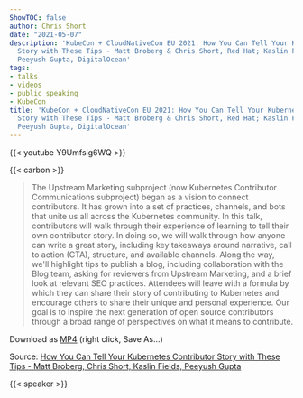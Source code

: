 ```yaml
---
ShowTOC: false
author: Chris Short
date: "2021-05-07"
description: 'KubeCon + CloudNativeCon EU 2021: How You Can Tell Your Kubernetes Contributor
  Story with These Tips - Matt Broberg & Chris Short, Red Hat; Kaslin Fields, Google;
  Peeyush Gupta, DigitalOcean'
tags:
- talks
- videos
- public speaking
- KubeCon
title: 'KubeCon + CloudNativeCon EU 2021: How You Can Tell Your Kubernetes Contributor
  Story with These Tips - Matt Broberg & Chris Short, Red Hat; Kaslin Fields, Google;
  Peeyush Gupta, DigitalOcean'
---
```


{{< youtube Y9Umfsig6WQ >}}

{{< carbon >}}

> The Upstream Marketing subproject (now Kubernetes Contributor Communications subproject) began as a vision to connect contributors. It has grown into a set of practices, channels, and bots that unite us all across the Kubernetes community. In this talk, contributors will walk through their experience of learning to tell their own contributor story. In doing so, we will walk through how anyone can write a great story, including key takeaways around narrative, call to action (CTA), structure, and available channels. Along the way, we'll highlight tips to publish a blog, including collaboration with the Blog team, asking for reviewers from Upstream Marketing, and a brief look at relevant SEO practices. Attendees will leave with a formula by which they can share their story of contributing to Kubernetes and encourage others to share their unique and personal experience. Our goal is to inspire the next generation of open source contributors through a broad range of perspectives on what it means to contribute.

Download as [MP4](https://cdn.chrisshort.net/chrisshort/How_You_Can_Tell_Your_Kubernetes_Contributor_Story_with_These_Tips.mp4) (right click, Save As...)

Source: [How You Can Tell Your Kubernetes Contributor Story with These Tips - Matt Broberg, Chris Short, Kaslin Fields, Peeyush Gupta](https://youtu.be/Y9Umfsig6WQ)

{{< speaker >}}
